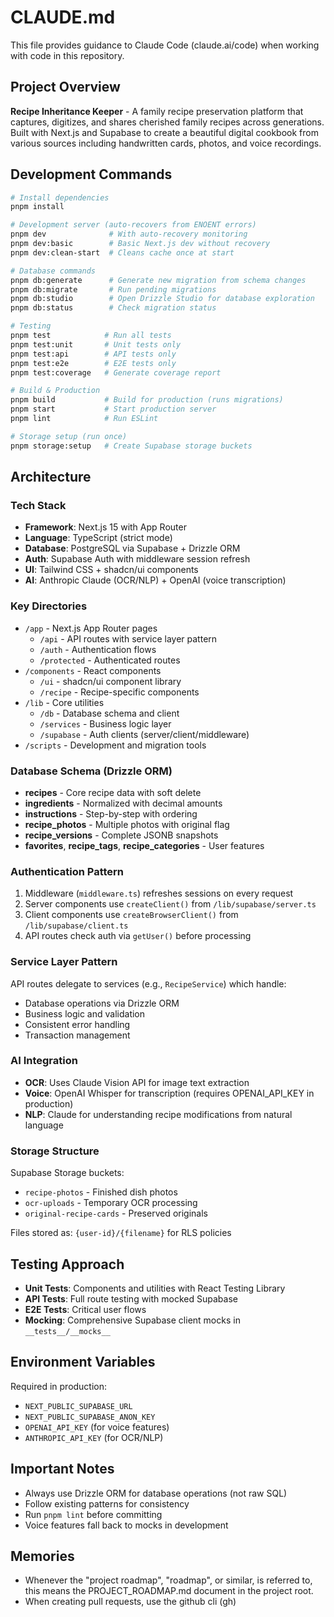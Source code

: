 # CLAUDE.md

This file provides guidance to Claude Code (claude.ai/code) when working with code in this repository.

## Project Overview

**Recipe Inheritance Keeper** - A family recipe preservation platform that captures, digitizes, and shares cherished family recipes across generations. Built with Next.js and Supabase to create a beautiful digital cookbook from various sources including handwritten cards, photos, and voice recordings.

## Development Commands

```bash
# Install dependencies
pnpm install

# Development server (auto-recovers from ENOENT errors)
pnpm dev              # With auto-recovery monitoring
pnpm dev:basic        # Basic Next.js dev without recovery
pnpm dev:clean-start  # Cleans cache once at start

# Database commands
pnpm db:generate      # Generate new migration from schema changes
pnpm db:migrate       # Run pending migrations
pnpm db:studio        # Open Drizzle Studio for database exploration
pnpm db:status        # Check migration status

# Testing
pnpm test            # Run all tests
pnpm test:unit       # Unit tests only
pnpm test:api        # API tests only
pnpm test:e2e        # E2E tests only
pnpm test:coverage   # Generate coverage report

# Build & Production
pnpm build           # Build for production (runs migrations)
pnpm start           # Start production server
pnpm lint            # Run ESLint

# Storage setup (run once)
pnpm storage:setup   # Create Supabase storage buckets
```

## Architecture

### Tech Stack
- **Framework**: Next.js 15 with App Router
- **Language**: TypeScript (strict mode)
- **Database**: PostgreSQL via Supabase + Drizzle ORM
- **Auth**: Supabase Auth with middleware session refresh
- **UI**: Tailwind CSS + shadcn/ui components
- **AI**: Anthropic Claude (OCR/NLP) + OpenAI (voice transcription)

### Key Directories
- `/app` - Next.js App Router pages
  - `/api` - API routes with service layer pattern
  - `/auth` - Authentication flows
  - `/protected` - Authenticated routes
- `/components` - React components
  - `/ui` - shadcn/ui component library
  - `/recipe` - Recipe-specific components
- `/lib` - Core utilities
  - `/db` - Database schema and client
  - `/services` - Business logic layer
  - `/supabase` - Auth clients (server/client/middleware)
- `/scripts` - Development and migration tools

### Database Schema (Drizzle ORM)
- **recipes** - Core recipe data with soft delete
- **ingredients** - Normalized with decimal amounts
- **instructions** - Step-by-step with ordering
- **recipe_photos** - Multiple photos with original flag
- **recipe_versions** - Complete JSONB snapshots
- **favorites**, **recipe_tags**, **recipe_categories** - User features

### Authentication Pattern
1. Middleware (`middleware.ts`) refreshes sessions on every request
2. Server components use `createClient()` from `/lib/supabase/server.ts`
3. Client components use `createBrowserClient()` from `/lib/supabase/client.ts`
4. API routes check auth via `getUser()` before processing

### Service Layer Pattern
API routes delegate to services (e.g., `RecipeService`) which handle:
- Database operations via Drizzle ORM
- Business logic and validation
- Consistent error handling
- Transaction management

### AI Integration
- **OCR**: Uses Claude Vision API for image text extraction
- **Voice**: OpenAI Whisper for transcription (requires OPENAI_API_KEY in production)
- **NLP**: Claude for understanding recipe modifications from natural language

### Storage Structure
Supabase Storage buckets:
- `recipe-photos` - Finished dish photos
- `ocr-uploads` - Temporary OCR processing
- `original-recipe-cards` - Preserved originals

Files stored as: `{user-id}/{filename}` for RLS policies

## Testing Approach
- **Unit Tests**: Components and utilities with React Testing Library
- **API Tests**: Full route testing with mocked Supabase
- **E2E Tests**: Critical user flows
- **Mocking**: Comprehensive Supabase client mocks in `__tests__/__mocks__`

## Environment Variables
Required in production:
- `NEXT_PUBLIC_SUPABASE_URL`
- `NEXT_PUBLIC_SUPABASE_ANON_KEY`
- `OPENAI_API_KEY` (for voice features)
- `ANTHROPIC_API_KEY` (for OCR/NLP)

## Important Notes
- Always use Drizzle ORM for database operations (not raw SQL)
- Follow existing patterns for consistency
- Run `pnpm lint` before committing
- Voice features fall back to mocks in development

## Memories
- Whenever the "project roadmap", "roadmap", or similar, is referred to, this means the PROJECT_ROADMAP.md document in the project root.
- When creating pull requests, use the github cli (gh)
